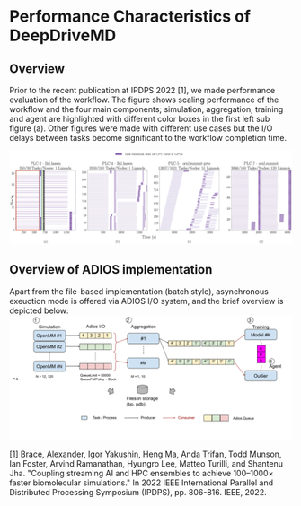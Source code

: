 # Performance Characteristics of DeepDriveMD

## Overview

Prior to the recent publication at IPDPS 2022 [1], we made performance evaluation of the workflow. The figure shows scaling performance of the workflow and the four main components; simulation, aggregation, training and agent are highlighted with different color boxes in the first left sub figure (a). Other figures were made with different use cases but the I/O delays between tasks become significant to the workflow completion time. 

![perf-base](/research/figures/perf_comp.png)

## Overview of ADIOS implementation

Apart from the file-based implementation (batch style), asynchronous exeuction mode is offered via ADIOS I/O system, and the brief overview is depicted below:
![ddmd-s](/research/figures/ddmd-s.png)

[1] Brace, Alexander, Igor Yakushin, Heng Ma, Anda Trifan, Todd Munson, Ian Foster, Arvind Ramanathan, Hyungro Lee, Matteo Turilli, and Shantenu Jha. "Coupling streaming AI and HPC ensembles to achieve 100–1000× faster biomolecular simulations." In 2022 IEEE International Parallel and Distributed Processing Symposium (IPDPS), pp. 806-816. IEEE, 2022.
